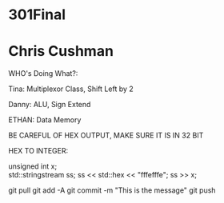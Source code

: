 # 301Final
# Chris Cushman

WHO's Doing What?: 

Tina: Multiplexor Class, Shift Left by 2

Danny: ALU, Sign Extend

ETHAN: Data Memory

BE CAREFUL OF HEX OUTPUT, MAKE SURE IT IS IN 32 BIT




HEX TO INTEGER: 

unsigned int x;   
std::stringstream ss;
ss << std::hex << "fffefffe";
ss >> x;




git pull
git add -A
git commit -m "This is the message"
git push
